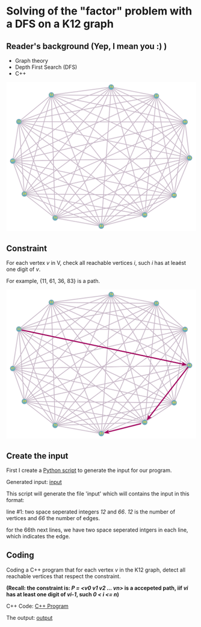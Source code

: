 # Solving of the "factor" problem with a DFS on a K12 graph

## Reader's background (Yep, I mean you :) )

* Graph theory
* Depth First Search (DFS)
* C++

![K12-graph](images/k12.png)


## Constraint
For each vertex _v_ in V, check all reachable vertices _i_, such _i_ has at leaést one digit of _v_.

For example, {11, 61, 36, 83} is a path.

![K12-graph-p1](images/k12-p1.png)

## Create the input

First I create a [Python script](edges.py) to generate the input for our program.

Generated input: [input](input) 

This script will generate the file 'input' which will contains the input in this format:
  
line #1: two space seperated integers _12_ and _66_. _12_ is the number of vertices and _66_ the number of edges.
  
for the 66th next lines, we have two space seperated intgers in each line, which indicates the edge.
  
  
 ## Coding
 
 Coding a C++ program that for each vertex _v_ in the K12 graph, detect all reachable vertices that respect the constraint.
 
 __(Recall: the constraint is: _P = <v0 v1 v2 ... vn>_ is a accepeted path, iif _vi_ has at least one digit of _vi-1_, such _0 < i <= n_)__
 
 C++ Code: [C++ Program](facteur.cpp)
 
 The output: [output](output)
